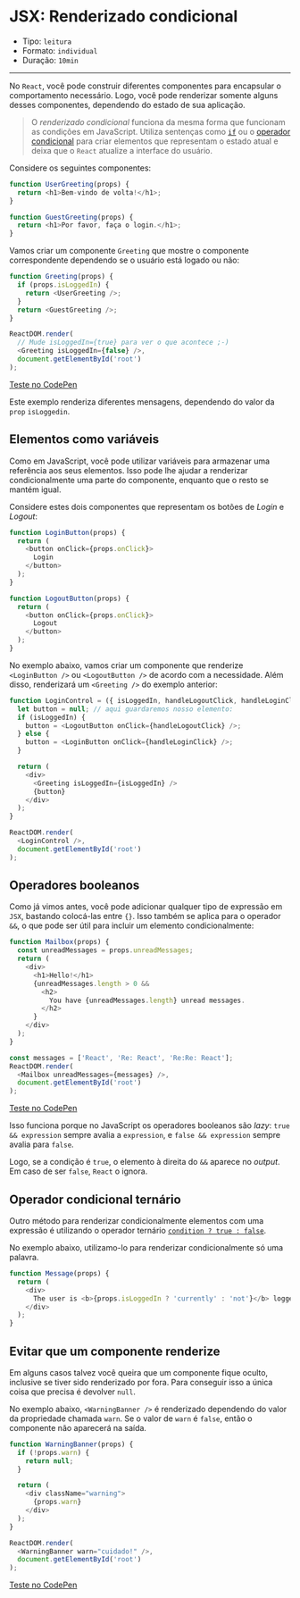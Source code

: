 # JSX: Renderizado condicional

* Tipo: `leitura`
* Formato: `individual`
* Duração: `10min`

***

No `React`, você pode construir diferentes componentes para encapsular o comportamento necessário. Logo, você pode renderizar somente alguns desses componentes, dependendo do estado de sua aplicação.

> O *renderizado condicional* funciona da mesma forma que funcionam as condições em JavaScript. Utiliza sentenças como [`if`](https://developer.mozilla.org/pt-BR/docs/Web/JavaScript/Reference/Statements/if...else) ou o [operador condicional](https://developer.mozilla.org/pt-BR/docs/Web/JavaScript/Reference/Operators/Operador_Condicional) para criar elementos que representam o estado atual e deixa que o `React` atualize a interface do usuário.

Considere os seguintes componentes:

```js
function UserGreeting(props) {
  return <h1>Bem-vindo de volta!</h1>;
}

function GuestGreeting(props) {
  return <h1>Por favor, faça o login.</h1>;
}
```

Vamos criar um componente `Greeting` que mostre o componente correspondente dependendo se o usuário está logado ou não:

```js
function Greeting(props) {
  if (props.isLoggedIn) {
    return <UserGreeting />;
  }
  return <GuestGreeting />;
}

ReactDOM.render(
  // Mude isLoggedIn={true} para ver o que acontece ;-)
  <Greeting isLoggedIn={false} />,
  document.getElementById('root')
);
```

[Teste no CodePen](https://codepen.io/gaearon/pen/ZpVxNq?editors=0011)

Este exemplo renderiza diferentes mensagens, dependendo do valor da `prop` `isLoggedin`.

## Elementos como variáveis

Como em JavaScript, você pode utilizar variáveis para armazenar uma referência aos seus elementos. Isso pode lhe ajudar a renderizar condicionalmente uma parte do componente, enquanto que o resto se mantém igual.

Considere estes dois componentes que representam os botões de *Login* e *Logout*:

```js
function LoginButton(props) {
  return (
    <button onClick={props.onClick}>
      Login
    </button>
  );
}

function LogoutButton(props) {
  return (
    <button onClick={props.onClick}>
      Logout
    </button>
  );
}
```

No exemplo abaixo, vamos criar um componente que renderize `<LoginButton />` ou `<LogoutButton />` de acordo com a necessidade. Além disso, renderizará um `<Greeting />` do exemplo anterior:

```js
function LoginControl = ({ isLoggedIn, handleLogoutClick, handleLoginClick}) => {
  let button = null; // aqui guardaremos nosso elemento:
  if (isLoggedIn) {
    button = <LogoutButton onClick={handleLogoutClick} />;
  } else {
    button = <LoginButton onClick={handleLoginClick} />;
  }

  return (
    <div>
      <Greeting isLoggedIn={isLoggedIn} />
      {button}
    </div>
  );
}

ReactDOM.render(
  <LoginControl />,
  document.getElementById('root')
);
```

## Operadores booleanos

Como já vimos antes, você pode adicionar qualquer tipo de expressão em `JSX`, bastando colocá-las entre `{}`. Isso também se aplica para o operador `&&`, o que pode ser útil para incluir um elemento condicionalmente:

```js
function Mailbox(props) {
  const unreadMessages = props.unreadMessages;
  return (
    <div>
      <h1>Hello!</h1>
      {unreadMessages.length > 0 &&
        <h2>
          You have {unreadMessages.length} unread messages.
        </h2>
      }
    </div>
  );
}

const messages = ['React', 'Re: React', 'Re:Re: React'];
ReactDOM.render(
  <Mailbox unreadMessages={messages} />,
  document.getElementById('root')
);
```

[Teste no CodePen](https://codepen.io/gaearon/pen/ozJddz?editors=0010)

Isso funciona porque no JavaScript os operadores booleanos são *lazy*: `true && expression` sempre avalia a `expression`, e `false && expression`
sempre avalia para `false`.

Logo, se a condição é `true`, o elemento à direita do `&&` aparece no _output_. Em caso de ser `false`, `React` o ignora.

## Operador condicional ternário

Outro método para renderizar condicionalmente elementos com uma expressão é utilizando o operador ternário [`condition ? true : false`](https://developer.mozilla.org/pt-BR/docs/Web/JavaScript/Reference/Operators/Operador_Condicional).

No exemplo abaixo, utilizamo-lo para renderizar condicionalmente só uma palavra.

```js
function Message(props) {
  return (
    <div>
      The user is <b>{props.isLoggedIn ? 'currently' : 'not'}</b> logged in.
    </div>
  );
}
```

## Evitar que um componente renderize

Em alguns casos talvez você queira que um componente fique oculto, inclusive se tiver sido renderizado por fora. Para conseguir isso a única coisa que precisa é devolver `null`.

No exemplo abaixo, `<WarningBanner />` é renderizado dependendo do valor da propriedade chamada `warn`. Se o valor de `warn` é `false`, então o componente não aparecerá na saída.

```js
function WarningBanner(props) {
  if (!props.warn) {
    return null;
  }

  return (
    <div className="warning">
      {props.warn}
    </div>
  );
}

ReactDOM.render(
  <WarningBanner warn="cuidado!" />,
  document.getElementById('root')
);
```

[Teste no CodePen](https://codepen.io/merunga/pen/QMVPbb?editors=0010)
